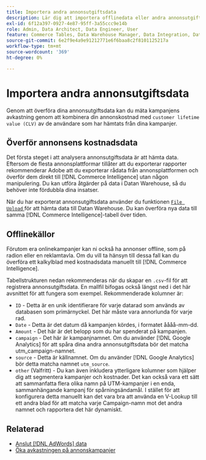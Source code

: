 ```yaml
---
title: Importera andra annonsutgiftsdata
description: Lär dig att importera offlinedata eller andra annonsutgiftsdata till  [!DNL Commerce Intelligence].
exl-id: 6f12a397-0927-4e87-95ff-3a55ccc9e14b
role: Admin, Data Architect, Data Engineer, User
feature: Commerce Tables, Data Warehouse Manager, Data Integration, Data Import/Export
source-git-commit: 6e2f9e4a9e91212771e6f6baa8c2f8101125217a
workflow-type: tm+mt
source-wordcount: '369'
ht-degree: 0%

---
```


# Importera andra annonsutgiftsdata

Genom att överföra dina annonsutgiftsdata kan du mäta kampanjens avkastning genom att kombinera din annonskostnad med `customer lifetime value (CLV)` av de användare som har hämtats från dina kampanjer.

## Överför annonsens kostnadsdata

Det första steget i att analysera annonsutgiftsdata är att hämta data. Eftersom de flesta annonsplattformar tillåter att du exporterar rapporter rekommenderar Adobe att du exporterar rådata från annonsplattformen och överför dem direkt till [!DNL Commerce Intelligence] utan någon manipulering. Du kan utföra åtgärder på data i Datan Warehouse, så du behöver inte fördubbla dina insatser.

När du har exporterat annonsutgiftsdata använder du funktionen [`File Upload` ](../connecting-data/using-file-uploader.md) för att hämta data till Datan Warehouse. Du kan överföra nya data till samma [!DNL Commerce Intelligence]-tabell över tiden.

## Offlinekällor

Förutom era onlinekampanjer kan ni också ha annonser offline, som på radion eller en reklamtavla. Om du vill ta hänsyn till dessa fall kan du överföra ett kalkylblad med kostnadsdata manuellt till [!DNL Commerce Intelligence].

Tabellstrukturen nedan rekommenderas när du skapar en `.csv`-fil för att registrera annonsutgiftsdata. En mallfil bifogas också längst ned i det här avsnittet för att fungera som exempel. Rekommenderade kolumner är:

* `ID` - Detta är en unik identifierare för varje datarad som används av databasen som primärnyckel. Det här måste vara annorlunda för varje rad.
* `Date` - Detta är det datum då kampanjen kördes, i formatet åååå-mm-dd.
* `Amount` - Det här är det belopp som du har spenderat på kampanjen.
* `campaign` - Det här är kampanjnamnet. Om du använder [!DNL Google Analytics] för att spåra dina andra annonsutgiftsdata bör det matcha utm\_campaign-namnet.
* `source` - Detta är källnamnet. Om du använder [!DNL Google Analytics] bör detta matcha namnet `utm_source`.
* `other` (Valfritt) - Du kan även inkludera ytterligare kolumner som hjälper dig att segmentera kampanjer och kostnader. Det kan också vara ett sätt att sammanfatta flera olika namn på UTM-kampanjer i en enda, sammanhängande kampanj för spårningsändamål. I stället för att konfigurera detta manuellt kan det vara bra att använda en V-Lookup till ett andra blad för att matcha varje Campaign-namn mot det andra namnet och rapportera det här dynamiskt.

## Relaterad

* [Anslut [!DNL AdWords] data](../integrations/google-adwords.md)
* [Öka avkastningen på annonskampanjer](../../analysis/roi-ad-camp.md)
